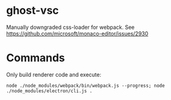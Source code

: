 # ghost-vsc

Manually downgraded css-loader for webpack. See https://github.com/microsoft/monaco-editor/issues/2930

# Commands

Only build renderer code and execute:

```
node ./node_modules/webpack/bin/webpack.js --progress; node ./node_modules/electron/cli.js .
```
